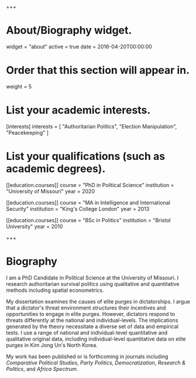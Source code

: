 +++
# About/Biography widget.
widget = "about"
active = true
date = 2016-04-20T00:00:00

# Order that this section will appear in.
weight = 5

# List your academic interests.
[interests]
  interests = [
    "Authoritarian Politics",
    "Election Manipulation",
    "Peacekeeping"
  ]

# List your qualifications (such as academic degrees).
[[education.courses]]
  course = "PhD in Political Science"
  institution = "University of Missouri"
  year = 2020

[[education.courses]]
  course = "MA in Intelligence and International Security"
  institution = "King's College London"
  year = 2013

[[education.courses]]
  course = "BSc in Politics"
  institution = "Bristol University"
  year = 2010
 
+++

# Biography

I am a PhD Candidate in Political Science at the University of Missouri. I research authoritarian survival politics using qualitative and quantitative methods including spatial econometrics.

My dissertation examines the causes of elite purges in dictatorships. I argue that a dictator's threat environment structures their incentives and opportunities to engage in elite purges. However, dictators respond to threats differently at the national and individual-levels. The implications generated by the theory necessitate a diverse set of data and empirical tests. I use a range of national and individual-level quantitative and qualitative original data, including individual-level quantitative data on elite purges in Kim Jong Un's North Korea.

My work has been published or is forthcoming in journals including *Comparative Political Studies*, *Party Politics*, *Democratization*, *Research & Politics*, and *Africa Spectrum*. 
